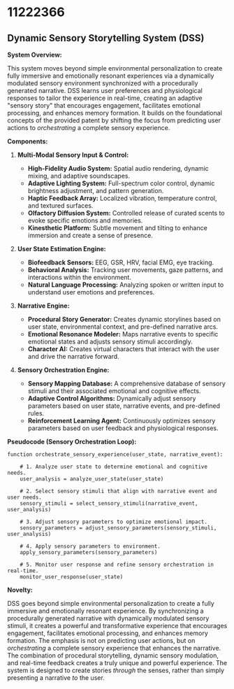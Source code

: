 # 11222366

## Dynamic Sensory Storytelling System (DSS)

**System Overview:**

This system moves beyond simple environmental personalization to create fully immersive and emotionally resonant experiences via a dynamically modulated sensory environment synchronized with a procedurally generated narrative. DSS learns user preferences and physiological responses to tailor the experience in real-time, creating an adaptive "sensory story" that encourages engagement, facilitates emotional processing, and enhances memory formation.  It builds on the foundational concepts of the provided patent by shifting the focus from predicting user actions to *orchestrating* a complete sensory experience.

**Components:**

1. **Multi-Modal Sensory Input & Control:**
   * **High-Fidelity Audio System:** Spatial audio rendering, dynamic mixing, and adaptive soundscapes.
   * **Adaptive Lighting System:**  Full-spectrum color control, dynamic brightness adjustment, and pattern generation.
   * **Haptic Feedback Array:**  Localized vibration, temperature control, and textured surfaces.
   * **Olfactory Diffusion System:**  Controlled release of curated scents to evoke specific emotions and memories.
   * **Kinesthetic Platform:**  Subtle movement and tilting to enhance immersion and create a sense of presence.

2. **User State Estimation Engine:**
   * **Biofeedback Sensors:**  EEG, GSR, HRV, facial EMG, eye tracking.
   * **Behavioral Analysis:**  Tracking user movements, gaze patterns, and interactions within the environment.
   * **Natural Language Processing:**  Analyzing spoken or written input to understand user emotions and preferences.

3. **Narrative Engine:**
   * **Procedural Story Generator:** Creates dynamic storylines based on user state, environmental context, and pre-defined narrative arcs.
   * **Emotional Resonance Modeler:**  Maps narrative events to specific emotional states and adjusts sensory stimuli accordingly.
   * **Character AI:**  Creates virtual characters that interact with the user and drive the narrative forward.

4. **Sensory Orchestration Engine:**
   * **Sensory Mapping Database:** A comprehensive database of sensory stimuli and their associated emotional and cognitive effects.
   * **Adaptive Control Algorithms:**  Dynamically adjust sensory parameters based on user state, narrative events, and pre-defined rules.
   * **Reinforcement Learning Agent:**  Continuously optimizes sensory parameters based on user feedback and physiological responses.

**Pseudocode (Sensory Orchestration Loop):**

```
function orchestrate_sensory_experience(user_state, narrative_event):

    # 1. Analyze user state to determine emotional and cognitive needs.
    user_analysis = analyze_user_state(user_state)

    # 2. Select sensory stimuli that align with narrative event and user needs.
    sensory_stimuli = select_sensory_stimuli(narrative_event, user_analysis)

    # 3. Adjust sensory parameters to optimize emotional impact.
    sensory_parameters = adjust_sensory_parameters(sensory_stimuli, user_analysis)

    # 4. Apply sensory parameters to environment.
    apply_sensory_parameters(sensory_parameters)

    # 5. Monitor user response and refine sensory orchestration in real-time.
    monitor_user_response(user_state)
```

**Novelty:**

DSS goes beyond simple environmental personalization to create a fully immersive and emotionally resonant experience. By synchronizing a procedurally generated narrative with dynamically modulated sensory stimuli, it creates a powerful and transformative experience that encourages engagement, facilitates emotional processing, and enhances memory formation. The emphasis is not on predicting user actions, but on *orchestrating* a complete sensory experience that enhances the narrative. The combination of procedural storytelling, dynamic sensory modulation, and real-time feedback creates a truly unique and powerful experience. The system is designed to create stories *through* the senses, rather than simply presenting a narrative *to* the user.